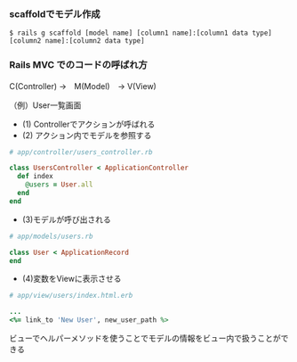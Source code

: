 ### scaffoldでモデル作成
``` 
$ rails g scaffold [model name] [column1 name]:[column1 data type] [column2 name]:[column2 data type]
```

### Rails MVC でのコードの呼ばれ方

C(Controller) →　M(Model)　→ V(View)

（例）User一覧画面

- (1) Controllerでアクションが呼ばれる
- (2) アクション内でモデルを参照する
``` ruby
# app/controller/users_controller.rb

class UsersController < ApplicationController
  def index
    @users = User.all
  end
end
```

- (3)モデルが呼び出される
``` ruby
# app/models/users.rb

class User < ApplicationRecord
end
```

- (4)変数をViewに表示させる
``` ruby
# app/view/users/index.html.erb

...
<%= link_to 'New User', new_user_path %>
```

ビューでヘルパーメソッドを使うことでモデルの情報をビュー内で扱うことができる

